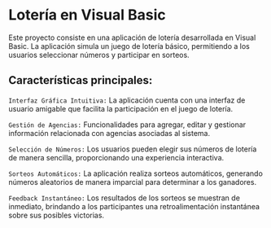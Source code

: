 # Lotería en Visual Basic
Este proyecto consiste en una aplicación de lotería desarrollada en Visual Basic. La aplicación simula un juego de lotería básico, permitiendo a los usuarios seleccionar números y participar en sorteos.

## Características principales:
`Interfaz Gráfica Intuitiva:` La aplicación cuenta con una interfaz de usuario amigable que facilita la participación en el juego de lotería.

`Gestión de Agencias:` Funcionalidades para agregar, editar y gestionar información relacionada con agencias asociadas al sistema.

`Selección de Números:` Los usuarios pueden elegir sus números de lotería de manera sencilla, proporcionando una experiencia interactiva.

`Sorteos Automáticos:` La aplicación realiza sorteos automáticos, generando números aleatorios de manera imparcial para determinar a los ganadores.

`Feedback Instantáneo:` Los resultados de los sorteos se muestran de inmediato, brindando a los participantes una retroalimentación instantánea sobre sus posibles victorias.
